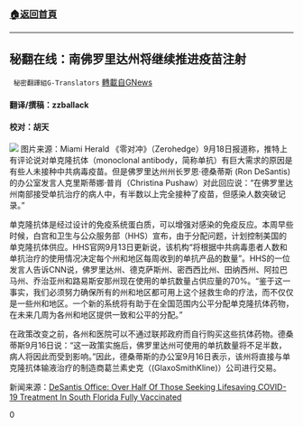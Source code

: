 ###  [:house:返回首頁](https://github.com/ourhimalayas/txt)
---


## 秘翻在线：南佛罗里达州将继续推进疫苗注射
` 秘密翻譯組G-Translators` [轉載自GNews](https://gnews.org/zh-hans/1542003/)

#### 翻译/撰稿：zzballack

#### 校对：胡天
![](https://assets.gnews.org/wp-content/uploads/2021/09/image-236.png)     图片来源：Miami Herald
《零对冲》（Zerohedge）9月18日报道称，推特上有评论说对单克隆抗体（monoclonal antibody，简称单抗）有巨大需求的原因是有些人未接种中共病毒疫苗。但是佛罗里达州州长罗恩·德桑蒂斯 (Ron DeSantis)的办公室发言人克里斯蒂娜·普肖（Christina Pushaw）对此回应说：“在佛罗里达州南部接受单抗治疗的病人中，有半数以上完全接种了疫苗，但感染人数突破记录。”

单克隆抗体是经过设计的免疫系统蛋白质，可以增强对感染的免疫反应。本周早些时候，白宫和卫生与公众服务部（HHS）宣布，由于分配问题，计划控制美国的单克隆抗体供应。HHS官网9月13日更新说，该机构“将根据中共病毒患者人数和单抗治疗的使用情况决定每个州和地区每周收到的单抗产品的数量”。HHS的一位发言人告诉CNN说，佛罗里达州、德克萨斯州、密西西比州、田纳西州、阿拉巴马州、乔治亚州和路易斯安那州现在使用的单抗数量占供应量的70%。“鉴于这一事实，我们必须努力确保所有的州和地区都可用上这个拯救生命的疗法，而不仅仅是一些州和地区。一个新的系统将有助于在全国范围内公平分配单克隆抗体药物，在未来几周为各州和地区提供一致和公平的分配。”

在政策改变之前，各州和医院可以不通过联邦政府而自行购买这些抗体药物。德桑蒂斯9月16日说：“这一政策实施后，佛罗里达州可使用的单抗数量将不足半数，病人将因此而受到影响。”因此，德桑蒂斯的办公室9月16日表示，该州将直接与单克隆抗体输液治疗的制造商葛兰素史克（(GlaxoSmithKline)）公司进行交易。

新闻来源：[DeSantis Office: Over Half Of Those Seeking Lifesaving COVID-19 Treatment In South Florida Fully Vaccinated](https://www.zerohedge.com/covid-19/desantis-office-over-half-those-seeking-lifesaving-covid-19-treatment-south-florida-fully)



0
